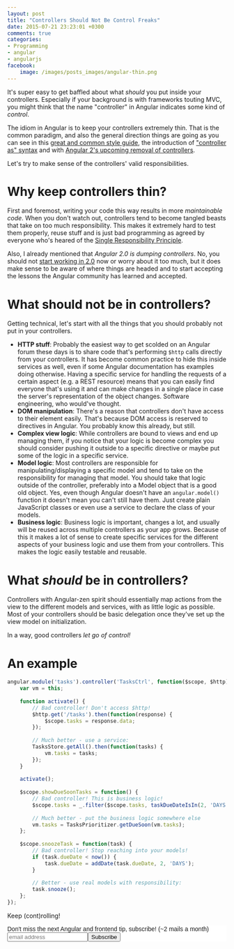```yaml
---
layout: post
title: "Controllers Should Not Be Control Freaks"
date: 2015-07-21 23:23:01 +0300
comments: true
categories: 
- Programming
- angular
- angularjs
facebook:
    image: /images/posts_images/angular-thin.png
---
```


It's super easy to get baffled about what *should* you put inside your controllers. Especially if your background is with frameworks touting MVC, you might think that the name "controller" in Angular indicates some kind of *control*.

The idiom in Angular is to keep your controllers extremely thin. That is the common paradigm, and also the general direction things are going as you can see in this [great and common style guide](https://github.com/johnpapa/angular-styleguide), the introduction of ["controller as" syntax](http://toddmotto.com/digging-into-angulars-controller-as-syntax/) and with [Angular 2's upcoming removal of controllers](http://boyan.in/angular-2-no-controllers/).

Let's try to make sense of the controllers' valid responsibilities.

# Why keep controllers thin?

First and foremost, writing your code this way results in more *maintainable code*. When you don't watch out, controllers tend to become tangled beasts that take on too much responsibility. This makes it extremely hard to test them properly, reuse stuff and is just bad programming as agreed by everyone who's heared of the [Single Responsibility Principle](https://en.wikipedia.org/wiki/Single_responsibility_principle).

Also, I already mentioned that *Angular 2.0 is dumping controllers*. No, you should not [start working in 2.0](http://www.codelord.net/2015/06/27/should-you-use-angular-2-dot-0-or-1-dot-x/) now or worry about it too much, but it does make sense to be aware of where things are headed and to start accepting the lessons the Angular community has learned and accepted.

# What should not be in controllers?

Getting technical, let's start with all the things that you should probably not put in your controllers.

- **HTTP stuff**: Probably the easiest way to get scolded on an Angular forum these days is to share code that's performing `$http` calls directly from your controllers. It has become common practice to hide this inside services as well, even if some Angular documentation has examples doing otherwise. Having a specific service for handling the requests of a certain aspect (e.g. a REST resource) means that you can easily find everyone that's using it and can make changes in a single place in case the server's representation of the object changes. Software engineering, who would've thought.
- **DOM manipulation**: There's a reason that controllers don't have access to their element easily. That's because DOM access is reserved to directives in Angular. You probably know this already, but still.
- **Complex view logic**: While controllers are bound to views and end up managing them, if you notice that your logic is become complex you should consider pushing it outside to a specific directive or maybe put some of the logic in a specific service.
- **Model logic**: Most controllers are responsible for manipulating/displaying a specific model and tend to take on the responsibility for managing that model. You should take that logic outside of the controller, preferably into a Model object that is a good old object. Yes, even though Angular doesn't have an `angular.model()` function it doesn't mean you can't still have them. Just create plain JavaScript classes or even use a service to declare the class of your models.
- **Business logic**: Business logic is important, changes a lot, and usually will be reused across multiple controllers as your app grows. Because of this it makes a lot of sense to create specific services for the different aspects of your business logic and use them from your controllers. This makes the logic easily testable and reusable.

# What *should* be in controllers?

Controllers with Angular-zen spirit should essentially map actions from the view to the different models and services, with as little logic as possible. Most of your controllers should be basic delegation once they've set up the view model on initialization.

In a way, good controllers *let go of control!*

# An example

```javascript
angular.module('tasks').controller('TasksCtrl', function($scope, $http) {
    var vm = this;
    
    function activate() {
        // Bad controller! Don't access $http!
        $http.get('/tasks').then(function(response) {
            $scope.tasks = response.data;
        });
        
        // Much better - use a service:
        TasksStore.getAll().then(function(tasks) {
            vm.tasks = tasks;
        });
    }
        
    activate();
    
    $scope.showDueSoonTasks = function() {
        // Bad controller! This is business logic!
        $scope.tasks = _.filter($scope.tasks, taskDueDateIsIn(2, 'DAYS'));
        
        // Much better - put the business logic somewhere else
        vm.tasks = TasksPrioritizer.getDueSoon(vm.tasks);
    };
    
    $scope.snoozeTask = function(task) {
        // Bad controller! Stop reaching into your models!
        if (task.dueDate < now()) {
            task.dueDate = addDate(task.dueDate, 2, 'DAYS');
        }
        
        // Better - use real models with responsibility:
        task.snooze();
    };
});
```

Keep (cont)rolling!

<!-- Begin MailChimp Signup Form -->
<link href="http://cdn-images.mailchimp.com/embedcode/slim-081711.css" rel="stylesheet" type="text/css">
<style type="text/css">
    #mc_embed_signup{background:#fff; clear:left; font:14px Helvetica,Arial,sans-serif; }
    /* Add your own MailChimp form style overrides in your site stylesheet or in this style block.
       We recommend moving this block and the preceding CSS link to the HEAD of your HTML file. */
</style>
<div id="mc_embed_signup">
<form action="http://codelord.us6.list-manage.com/subscribe/post?u=78b36f07d7d2e7e91eb8deee3&amp;id=c9a8d439c8" method="post" id="mc-embedded-subscribe-form" name="mc-embedded-subscribe-form" class="validate" target="_blank" novalidate>
    <label for="mce-EMAIL">Don't miss the next Angular and frontend tip, subscribe! (~2 mails a month)</label>
    <input type="email" value="" name="EMAIL" class="email" id="mce-EMAIL" placeholder="email address" required style="display: inline"><!--
    --><input type="submit" value="Subscribe" name="subscribe" id="mc-embedded-subscribe" class="button" style="display: inline">
    <input type="hidden" value="" name="SIGNUP_URL" class="email" id="mce-SIGNUP_URL">
</form>
</div>
<script type="text/javascript">
document.getElementById('mce-SIGNUP_URL').value = document.location.href;
</script>
<!--End mc_embed_signup-->
